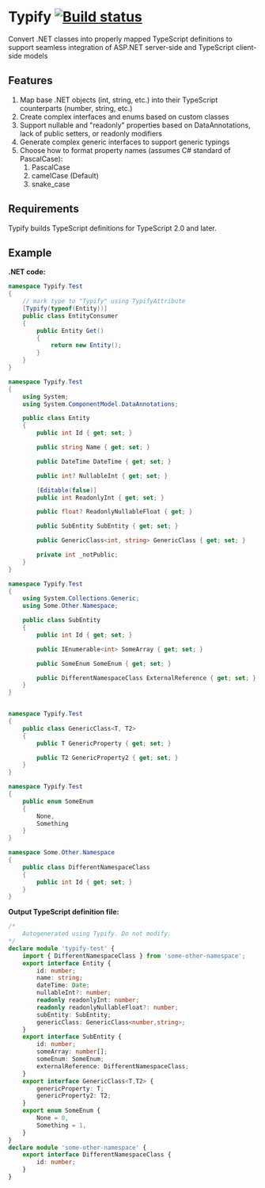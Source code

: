 # Typify [![Build status](https://ci.appveyor.com/api/projects/status/10whg3491rccpje9/branch/master?svg=true)](https://ci.appveyor.com/project/p-ob/typify/branch/master)

Convert .NET classes into properly mapped TypeScript definitions to support 
seamless integration of ASP.NET server-side and TypeScript client-side models

## Features
1. Map base .NET objects (int, string, etc.) into their TypeScript counterparts (number, string, etc.)
1. Create complex interfaces and enums based on custom classes
1. Support nullable and "readonly" properties based on DataAnnotations, lack of public setters, or readonly modifiers
1. Generate complex generic interfaces to support generic typings
1. Choose how to format property names (assumes C# standard of PascalCase):
	1. PascalCase
	1. camelCase (Default)
	1. snake_case

## Requirements
Typify builds TypeScript definitions for TypeScript 2.0 and later.

## Example
**.NET code:**
``` csharp
namespace Typify.Test
{
	// mark type to "Typify" using TypifyAttribute
    [Typify(typeof(Entity))]
    public class EntityConsumer
    {
        public Entity Get()
        {
            return new Entity();
        }
    }
}

namespace Typify.Test
{
    using System;
    using System.ComponentModel.DataAnnotations;

    public class Entity
    {
        public int Id { get; set; }

        public string Name { get; set; }

        public DateTime DateTime { get; set; }

        public int? NullableInt { get; set; }

        [Editable(false)]
        public int ReadonlyInt { get; set; }

        public float? ReadonlyNullableFloat { get; }

        public SubEntity SubEntity { get; set; }

        public GenericClass<int, string> GenericClass { get; set; }

        private int _notPublic;
    }
}

namespace Typify.Test
{
    using System.Collections.Generic;
    using Some.Other.Namespace;

    public class SubEntity
    {
        public int Id { get; set; }

        public IEnumerable<int> SomeArray { get; set; }

        public SomeEnum SomeEnum { get; set; }

        public DifferentNamespaceClass ExternalReference { get; set; }
    }
}


namespace Typify.Test
{
    public class GenericClass<T, T2>
    {
        public T GenericProperty { get; set; }

        public T2 GenericProperty2 { get; set; }
    }
}

namespace Typify.Test
{
    public enum SomeEnum
    {
        None,
        Something
    }
}

namespace Some.Other.Namespace
{
    public class DifferentNamespaceClass
    {
        public int Id { get; set; }
    }
}
```

**Output TypeScript definition file:**

``` ts
/*
	Autogenerated using Typify. Do not modify.
*/
declare module 'typify-test' {
	import { DifferentNamespaceClass } from 'some-other-namespace';
	export interface Entity {
		id: number;
		name: string;
		dateTime: Date;
		nullableInt?: number;
		readonly readonlyInt: number;
		readonly readonlyNullableFloat?: number;
		subEntity: SubEntity;
		genericClass: GenericClass<number,string>;
	}
	export interface SubEntity {
		id: number;
		someArray: number[];
		someEnum: SomeEnum;
		externalReference: DifferentNamespaceClass;
	}
	export interface GenericClass<T,T2> {
		genericProperty: T;
		genericProperty2: T2;
	}
	export enum SomeEnum {
		None = 0,
		Something = 1,
	}
}
declare module 'some-other-namespace' {
	export interface DifferentNamespaceClass {
		id: number;
	}
}
```
